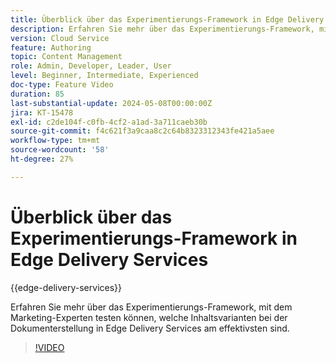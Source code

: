 ```yaml
---
title: Überblick über das Experimentierungs-Framework in Edge Delivery Services
description: Erfahren Sie mehr über das Experimentierungs-Framework, mit dem Marketing-Experten testen können, welche Inhaltsvarianten bei der Dokumenterstellung in Edge Delivery Services am effektivsten sind.
version: Cloud Service
feature: Authoring
topic: Content Management
role: Admin, Developer, Leader, User
level: Beginner, Intermediate, Experienced
doc-type: Feature Video
duration: 85
last-substantial-update: 2024-05-08T00:00:00Z
jira: KT-15478
exl-id: c2de104f-c0fb-4cf2-a1ad-3a711caeb30b
source-git-commit: f4c621f3a9caa8c2c64b8323312343fe421a5aee
workflow-type: tm+mt
source-wordcount: '58'
ht-degree: 27%

---
```


# Überblick über das Experimentierungs-Framework in Edge Delivery Services

{{edge-delivery-services}}

Erfahren Sie mehr über das Experimentierungs-Framework, mit dem Marketing-Experten testen können, welche Inhaltsvarianten bei der Dokumenterstellung in Edge Delivery Services am effektivsten sind.

>[!VIDEO](https://video.tv.adobe.com/v/3429061/?learn=on)
